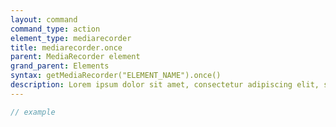 ```yaml
---
layout: command
command_type: action
element_type: mediarecorder
title: mediarecorder.once
parent: MediaRecorder element
grand_parent: Elements
syntax: getMediaRecorder("ELEMENT_NAME").once()
description: Lorem ipsum dolor sit amet, consectetur adipiscing elit, sed do eiusmod tempor incididunt ut labore et dolore magna aliqua. Ut enim ad minim veniam, quis nostrud exercitation ullamco laboris nisi ut aliquip ex ea commodo consequat.
---
```


```javascript
// example
```